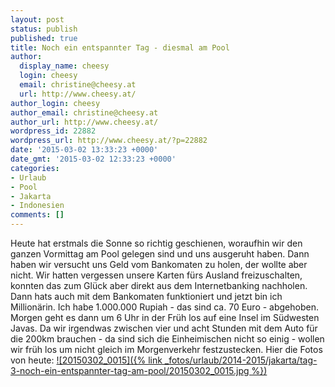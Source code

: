 ```yaml
---
layout: post
status: publish
published: true
title: Noch ein entspannter Tag - diesmal am Pool
author:
  display_name: cheesy
  login: cheesy
  email: christine@cheesy.at
  url: http://www.cheesy.at/
author_login: cheesy
author_email: christine@cheesy.at
author_url: http://www.cheesy.at/
wordpress_id: 22882
wordpress_url: http://www.cheesy.at/?p=22882
date: '2015-03-02 13:33:23 +0000'
date_gmt: '2015-03-02 12:33:23 +0000'
categories:
- Urlaub
- Pool
- Jakarta
- Indonesien
comments: []
---
```

Heute hat erstmals die Sonne so richtig geschienen, woraufhin wir den ganzen Vormittag am Pool gelegen sind und uns ausgeruht haben. Dann haben wir versucht uns Geld vom Bankomaten zu holen, der wollte aber nicht. Wir hatten vergessen unsere Karten fürs Ausland freizuschalten, konnten das zum Glück aber direkt aus dem Internetbanking nachholen. Dann hats auch mit dem Bankomaten funktioniert und jetzt bin ich Millionärin. Ich habe 1.000.000 Rupiah - das sind ca. 70 Euro - abgehoben. Morgen geht es dann um 6 Uhr in der Früh los auf eine Insel im Südwesten Javas. Da wir irgendwas zwischen vier und acht Stunden mit dem Auto für die 200km brauchen - da sind sich die Einheimischen nicht so einig - wollen wir früh los um nicht gleich im Morgenverkehr festzustecken.
Hier die Fotos von heute:
[![20150302_0015]({% link _fotos/urlaub/2014-2015/jakarta/tag-3-noch-ein-entspannter-tag-am-pool/20150302_0015.jpg %})](http://www.cheesy.at/fotos/urlaub/jakarta/tag-3-noch-ein-entspannter-tag-am-pool/ "Tag 3 – Noch ein entspannter Tag am Pool")
